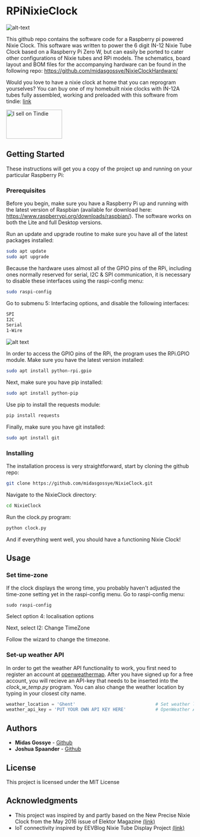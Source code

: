 # RPiNixieClock
![alt-text](https://cdn.tindiemedia.com/images/resize/VZ_aR5HRgS92k0rPrdXo-EirYys=/p/fit-in/653x435/filters:fill(fff)/i/92521/products/2019-04-29T14%3A36%3A42.298Z-IMG_4452.JPG)


This github repo contains the software code for a Raspberry pi powered Nixie Clock. This software was written to power the 6 digit IN-12 Nixie Tube Clock based on a Raspberry Pi Zero W, but can easily be ported to cater other configurations of Nixie tubes and RPi models. The schematics, board layout and BOM files for the accompanying hardware can be found in the following repo: https://github.com/midasgossye/NixieClockHardware/

Would you love to have a nixie clock at home that you can reprogram yourselves? You can buy one of my homebuilt nixie clocks with IN-12A tubes fully assembled, working and preloaded with this software from tindie: [link](https://www.tindie.com/products/midasgossye/unique-6-digit-in-12-nixie-clock-with-wifi/)

<a href="https://www.tindie.com/products/16638/"><img src="https://d2ss6ovg47m0r5.cloudfront.net/badges/tindie-mediums.png" alt="I sell on Tindie" width="150" height="78"></a>


## Getting Started

These instructions will get you a copy of the project up and running on your particular Raspberry Pi:

### Prerequisites

Before you begin, make sure you have a Raspberry Pi up and running with the latest version of Raspbian (available for download here: https://www.raspberrypi.org/downloads/raspbian/). The software works on both the Lite and full Desktop versions.

Run an update and upgrade routine to make sure you have all of the latest packages installed:
```bash
sudo apt update
sudo apt upgrade
```
Because the hardware uses almost all of the GPIO pins of the RPi, including ones normally reserved for serial, I2C & SPI communication, it is necessary to disable these interfaces using the raspi-config menu:
```bash
sudo raspi-config
```
Go to submenu 5: Interfacing options, and disable the following interfaces:
```bash
SPI
I2C
Serial
1-Wire
```
![alt text](https://i.ibb.co/CVgkCnw/raspi-config.png)


In order to access the GPIO pins of the RPi, the program uses the RPi.GPIO module. Make sure you have the latest version installed:
```bash
sudo apt install python-rpi.gpio
```
Next, make sure you have pip installed:
```bash
sudo apt install python-pip
```
Use pip to install the requests module:
```bash
pip install requests
```

Finally, make sure you have git installed:
```bash
sudo apt install git
```

### Installing

The installation process is very straightforward, start by cloning the github repo:

```bash
git clone https://github.com/midasgossye/NixieClock.git
```
Navigate to the NixieClock directory:
```bash
cd NixieClock
```
Run the clock.py program:
```bash
python clock.py
```
And if everything went well, you should have a functioning Nixie Clock!


## Usage

### Set time-zone

If the clock displays the wrong time, you probably haven't adjusted the time-zone setting yet in the raspi-config menu. 
Go to raspi-config menu:
```
sudo raspi-config
```
Select option 4: localisation options

Next, select I2: Change TimeZone

Follow the wizard to change the timezone.

### Set-up weather API
In order to get the weather API functionality to work, you first need to register an account at [openweathermap](https://openweathermap.org/api). After you have signed up for a free account, you will recieve an API-key that needs to be inserted into the *clock_w_temp.py* program. You can also change the weather location by typing in your closest city name.

```python
weather_location = 'Ghent'                              # Set weather location (city)
weather_api_key = 'PUT YOUR OWN API KEY HERE'           # OpenWeather API key
```

## Authors

* **Midas Gossye** - [Github](https://github.com/midasgossye)
* **Joshua Spaander** - [Github](https://github.com/joshuaspaander)

## License

This project is licensed under the MIT License

## Acknowledgments

* This project was inspired by and partly based on the New Precise Nixie Clock from the May 2016 issue of Elektor Magazine [(link)](https://www.elektormagazine.com/magazine/elektor-201605/28960)
* IoT connectivity inspired by EEVBlog Nixie Tube Display Project [(link)](https://www.youtube.com/playlist?list=PLvOlSehNtuHutdg1kZkG7aAYhjoJnk2fc)
